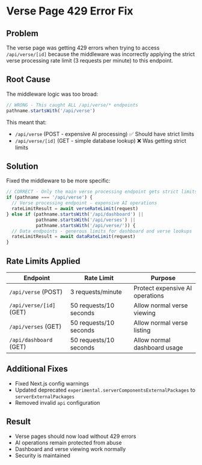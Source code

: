 # Verse Page 429 Error Fix

## Problem
The verse page was getting 429 errors when trying to access `/api/verse/[id]` because the middleware was incorrectly applying the strict verse processing rate limit (3 requests per minute) to this endpoint.

## Root Cause
The middleware logic was too broad:
```typescript
// WRONG - This caught ALL /api/verse/* endpoints
pathname.startsWith('/api/verse')
```

This meant that:
- `/api/verse` (POST - expensive AI processing) ✅ Should have strict limits
- `/api/verse/[id]` (GET - simple database lookup) ❌ Was getting strict limits

## Solution
Fixed the middleware to be more specific:

```typescript
// CORRECT - Only the main verse processing endpoint gets strict limits
if (pathname === '/api/verse') {
  // Verse processing endpoint - expensive AI operations
  rateLimitResult = await verseRateLimit(request)
} else if (pathname.startsWith('/api/dashboard') || 
           pathname.startsWith('/api/verses') || 
           pathname.startsWith('/api/verse/')) {
  // Data endpoints - generous limits for dashboard and verse lookups
  rateLimitResult = await dataRateLimit(request)
}
```

## Rate Limits Applied

| Endpoint | Rate Limit | Purpose |
|----------|------------|---------|
| `/api/verse` (POST) | 3 requests/minute | Protect expensive AI operations |
| `/api/verse/[id]` (GET) | 50 requests/10 seconds | Allow normal verse viewing |
| `/api/verses` (GET) | 50 requests/10 seconds | Allow normal verse listing |
| `/api/dashboard` (GET) | 50 requests/10 seconds | Allow normal dashboard usage |

## Additional Fixes
- Fixed Next.js config warnings
- Updated deprecated `experimental.serverComponentsExternalPackages` to `serverExternalPackages`
- Removed invalid `api` configuration

## Result
- Verse pages should now load without 429 errors
- AI operations remain protected from abuse
- Dashboard and verse viewing work normally
- Security is maintained
